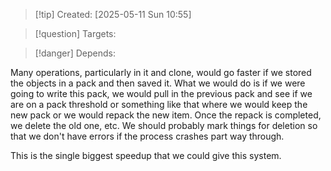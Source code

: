 
>[!tip] Created: [2025-05-11 Sun 10:55]

>[!question] Targets: 

>[!danger] Depends: 

Many operations, particularly in it and clone, would go faster if we stored the objects in a pack and then saved it. What we would do is if we were going to write this pack, we would pull in the previous pack and see if we are on a pack threshold or something like that where we would keep the new pack or we would repack the new item. Once the repack is completed, we delete the old one, etc. We should probably mark things for deletion so that we don't have errors if the process crashes part way through. 

This is the single biggest speedup that we could give this system. 